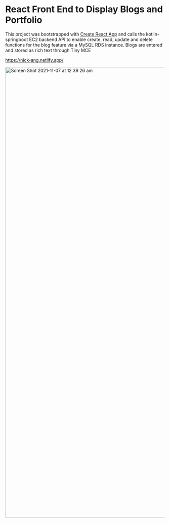 # React Front End to Display Blogs and Portfolio

This project was bootstrapped with [Create React App](https://github.com/facebook/create-react-app) and calls the kotlin-springboot EC2 backend API to enable create, read, update and delete functions for the blog feature via a MySQL RDS instance. Blogs are entered and stored as rich text through Tiny MCE

https://nick-ang.netlify.app/

<img width="1424" alt="Screen Shot 2021-11-07 at 12 39 26 am" src="https://user-images.githubusercontent.com/87055485/140611740-f08438f1-a5ff-43e1-a990-c3960ee89a2d.png">
